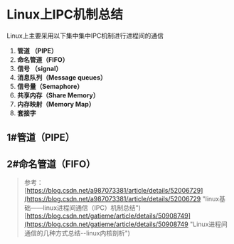 # Linux上IPC机制总结

Linux上主要采用以下集中集中IPC机制进行进程间的通信

1. **管道 （PIPE）**
2. **命名管道（FIFO）**
3. **信号 （signal）**
4. **消息队列（Message queues）**
5. **信号量（Semaphore）**
6. **共享内存（Share Memory）**
7. **内存映射（Memory Map）**
8. **套接字** 

## 1#管道（PIPE） ##

## 2#命名管道（FIFO） ##


>参考：<br>
>[https://blog.csdn.net/a987073381/article/details/52006729](https://blog.csdn.net/a987073381/article/details/52006729 "linux基础——linux进程间通信（IPC）机制总结") 
>[https://blog.csdn.net/gatieme/article/details/50908749](https://blog.csdn.net/gatieme/article/details/50908749 "Linux进程间通信的几种方式总结--linux内核剖析")